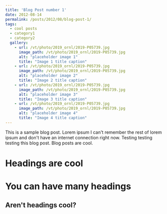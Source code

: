 ```yaml
---
title: 'Blog Post number 1'
date: 2012-08-14
permalink: /posts/2012/08/blog-post-1/
tags:
  - cool posts
  - category1
  - category2
  gallery:
    - url: /vt/photo/2019_ornl/2019-P05739.jpg
      image_path: /vt/photo/2019_ornl/2019-P05739.jpg
      alt: "placeholder image 1"
      title: "Image 1 title caption"
    - url: /vt/photo/2019_ornl/2019-P05739.jpg
      image_path: /vt/photo/2019_ornl/2019-P05739.jpg
      alt: "placeholder image 2"
      title: "Image 2 title caption"
    - url: /vt/photo/2019_ornl/2019-P05739.jpg
      image_path: /vt/photo/2019_ornl/2019-P05739.jpg
      alt: "placeholder image 3"
      title: "Image 3 title caption"
    - url: /vt/photo/2019_ornl/2019-P05739.jpg
      image_path: /vt/photo/2019_ornl/2019-P05739.jpg
      alt: "placeholder image 4"
      title: "Image 4 title caption"
---
```


This is a sample blog post. Lorem ipsum I can't remember the rest of lorem ipsum and don't have an internet connection right now. Testing testing testing this blog post. Blog posts are cool.


Headings are cool
======

You can have many headings
======

Aren't headings cool?
------